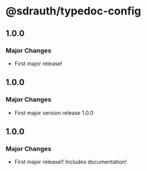 # @sdrauth/typedoc-config

## 1.0.0

### Major Changes

- First major release!

## 1.0.0

### Major Changes

- First major version release 1.0.0

## 1.0.0

### Major Changes

- First major release!! Includes documentation!
